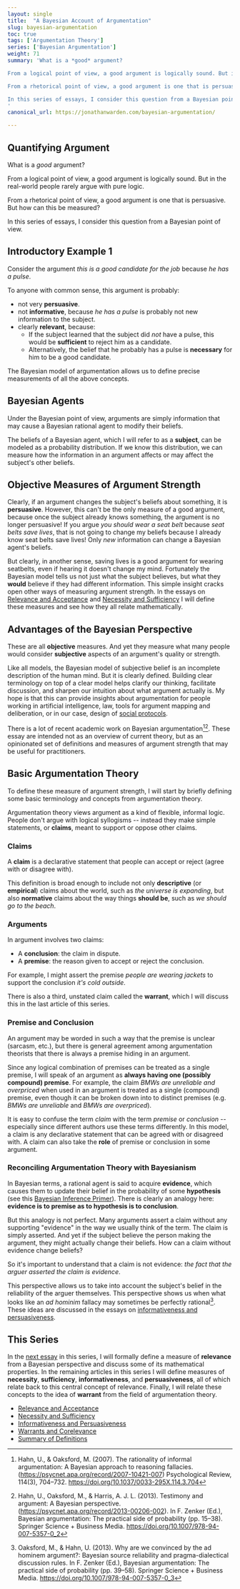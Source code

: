 ```yaml
---
layout: single
title:  "A Bayesian Account of Argumentation"
slug: bayesian-argumentation
toc: true
tags: ['Argumentation Theory']
series: ['Bayesian Argumentation']
weight: 71
summary: 'What is a *good* argument?

From a logical point of view, a good argument is logically sound. But in the real-world people rarely argue with pure logic. 

From a rhetorical point of view, a good argument is one that is persuasive. But how can this be measured?

In this series of essays, I consider this question from a Bayesian point of view. 
'
canonical_url: https://jonathanwarden.com/bayesian-argumentation/

---
```


## Quantifying Argument

What is a *good* argument?

From a logical point of view, a good argument is logically sound. But in the real-world people rarely argue with pure logic. 

From a rhetorical point of view, a good argument is one that is persuasive. But how can this be measured?

In this series of essays, I consider this question from a Bayesian point of view. 


## Introductory Example 1

Consider the argument *this is a good candidate for the job* because *he has a pulse*. 

To anyone with common sense, this argument is probably:

- not very **persuasive**.
- not **informative**, because *he has a pulse* is probably not new information to the subject.
- clearly **relevant**, because:
    - If the subject learned that the subject did *not* have a pulse, this would be **sufficient** to reject him as a candidate.
    - Alternatively, the belief that he probably has a pulse is **necessary** for him to be a good candidate.

The Bayesian model of argumentation allows us to define precise measurements of all the above concepts.

## Bayesian Agents

Under the Bayesian point of view, arguments are simply information that may cause a Bayesian rational agent to modify their beliefs. 

The beliefs of a Bayesian agent, which I will refer to as a **subject**, can be modeled as a probability distribution. If we know this distribution, we can measure how the information in an argument affects or may affect the subject's other beliefs. 

## Objective Measures of Argument Strength

Clearly, if an argument changes the subject's beliefs about something, it is **persuasive**. However, this can't be the only measure of a good argument, because once the subject already knows something, the argument is no longer persuasive! If you argue *you should wear a seat belt* because *seat belts save lives*, that is not going to change my beliefs because I already know seat belts save lives! Only *new* information can change a Bayesian agent's beliefs. 

But clearly, in another sense, saving lives is a good argument for wearing seatbelts, even if hearing it doesn't change my mind. Fortunately the Bayesian model tells us not just what the subject believes, but what they **would** believe if they had different information. This simple insight cracks open other ways of measuring argument strength. In the essays on [Relevance and Acceptance](/relevance-and-acceptance) and [Necessity and Sufficiency](/necessity-and-sufficiency) I will define these measures and see how they all relate mathematically.

## Advantages of the Bayesian Perspective

These are all **objective** measures. And yet they measure what many people would consider **subjective** aspects of an argument's quality or strength.

Like all models, the Bayesian model of subjective belief is an incomplete description of the human mind. But it is clearly defined. Building clear terminology on top of a clear model helps clarify our thinking, facilitate discussion, and sharpen our intuition about what argument actually is. My hope is that this can provide insights about argumentation for people working in artificial intelligence, law, tools for argument mapping and deliberation, or in our case, design of [social protocols](https://social-protocols.org).

There is a lot of recent academic work on Bayesian argumentation[^1][^2]. These essay are intended not as an overview of current theory, but as an opinionated set of definitions and measures of argument strength that may be useful for practitioners.


## Basic Argumentation Theory

To define these measure of argument strength, I will start by briefly defining some basic terminology and concepts from argumentation theory.

Argumentation theory views argument as a kind of flexible, informal logic. People don't argue with logical syllogisms -- instead they make simple statements, or **claims**, meant to support or oppose other claims. 

### Claims

A **claim** is a declarative statement that people can accept or reject (agree with or disagree with). 

This definition is broad enough to include not only **descriptive** (or **empirical**) claims about the world, such as *the universe is expanding*, but also **normative** claims about the way things **should be**, such as *we should go to the beach*. 

### Arguments

In argument involves two claims: 

- A **conclusion**: the claim in dispute.
- A **premise**: the reason given to accept or reject the conclusion.

For example, I might assert the premise *people are wearing jackets* to support the conclusion *it's cold outside*. 

There is also a third, unstated claim called the **warrant**, which I will discuss this in the last article of this series.

### Premise and Conclusion

An argument may be worded in such a way that the premise is unclear (sarcasm, etc.), but there is general agreement among argumentation theorists that there is always a premise hiding in an argument. 

Since any logical combination of premises can be treated as a single premise, I will speak of an argument as **always having one (possibly compound) premise**. For example, the claim *BMWs are unreliable and overpriced* when used in an argument is treated as a single (compound) premise, even though it can be broken down into to distinct premises (e.g. *BMWs are unreliable* and *BMWs are overpriced*). 

It is easy to confuse the term *claim* with the term *premise* or *conclusion* -- especially since different authors use these terms differently. In this model, a claim is any declarative statement that can be agreed with or disagreed with. A claim can also take the **role** of premise or conclusion in some argument. 

### Reconciling Argumentation Theory with Bayesianism

In Bayesian terms, a rational agent is said to acquire **evidence**, which causes them to update their belief in the probability of some **hypothesis** (see this [Bayesian Inference Primer](/bayesian-inference-primer)). There is clearly an analogy here: **evidence is to premise as to hypothesis is to conclusion**.

But this analogy is not perfect. Many arguments assert a claim without any supporting "evidence" in the way we usually think of the term. The claim is simply asserted. And yet if the subject believe the person making the argument, they might actually change their beliefs. How can a claim without evidence change beliefs?

So it's important to understand that a claim is not evidence: *the fact that the arguer asserted the claim is evidence*.

This perspective allows us to take into account the subject's belief in the reliability of the arguer themselves. This perspective shows us when what looks like an *ad hominim* fallacy may sometimes be perfectly rational[^3]. These ideas are discussed in the essays on [informativeness and persuasiveness](/informativeness-and-persuasiveness).


## This Series

In the [next essay](/relevance-and-acceptance) in this series, I will formally define a measure of **relevance** from a Bayesian perspective and discuss some of its mathematical properties. In the remaining articles in this series I will define measures of **necessity**, **sufficiency**, **informativeness**, and **persuasiveness**, all of which relate back to this central concept of relevance. Finally, I will relate these concepts to the idea of **warrant** from the field of argumentation theory.

- [Relevance and Acceptance](/relevance-and-acceptance)
- [Necessity and Sufficiency](/necessity-and-sufficiency)
- [Informativeness and Persuasiveness](/informativeness-and-persuasiveness)
- [Warrants and Corelevance](/warrants-and-corelevance)
- [Summary of Definitions](/bayesian-argumentation-definitions)



<style>
.sample-distribution {
    table-layout: auto; 
    display: table;
    width: 100%;
    max-width: 250px;
    margin: 25px auto;
} 

.example
{
  margin: auto;
  background-color: lightgrey;
  border: 1px solid black;
  max-width: 600px;
  padding-top: 1em;
  padding-bottom: 0px;
  padding-left: 1em;
  padding-right: 1em;
  margin-bottom:  1em;
}

.example h3 {
    margin-top: 0px;
}


</style>

[^1]: Hahn, U., & Oaksford, M. (2007). The rationality of informal argumentation: A Bayesian approach to reasoning fallacies. (https://psycnet.apa.org/record/2007-10421-007) Psychological Review, 114(3), 704–732. https://doi.org/10.1037/0033-295X.114.3.704
[^2]: Hahn, U., Oaksford, M., & Harris, A. J. L. (2013). Testimony and argument: A Bayesian perspective. (https://psycnet.apa.org/record/2013-00206-002). In F. Zenker (Ed.), Bayesian argumentation: The practical side of probability (pp. 15–38). Springer Science + Business Media. https://doi.org/10.1007/978-94-007-5357-0_2
[^3]: Oaksford, M., & Hahn, U. (2013). Why are we convinced by the ad hominem argument?: Bayesian source reliability and pragma-dialectical discussion rules. In F. Zenker (Ed.), Bayesian argumentation: The practical side of probability (pp. 39–58). Springer Science + Business Media. https://doi.org/10.1007/978-94-007-5357-0_3






